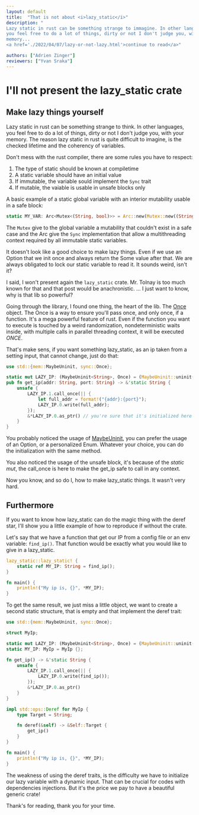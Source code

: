 ```yaml
---
layout: default
title:  "That is not about <i>lazy_static</i>"
description: "
Lazy static in rust can be something strange to immagine. In other languages,
you feel free to do a lot of things, dirty or not I don't judge you, with your
memory...
<a href='./2022/04/07/lazy-or-not-lazy.html'>continue to read</a>"

authors: ["Adrien Zinger"]
reviewers: ["Yvan Sraka"]
---
```


# I'll not present the lazy_static crate

## Make lazy things yourself

Lazy static in rust can be something strange to think. In other languages,
you feel free to do a lot of things, dirty or not I don't judge you, with your
memory. The reason lazy static in rust is quite difficult to imagine, is
the checked lifetime and the coherency of variables.

Don't mess with the rust compiler, there are some rules you have to respect:
1. The type of static should be known at compiletime
2. A static variable should have an initial value
3. If immutable, the variable sould implement the `Sync` trait
4. If mutable, the vaiable is usable in unsafe blocks only

A basic example of a static global variable with an interior mutability usable
in a safe block:

```rust
static MY_VAR: Arc<Mutex<(String, bool)>> = Arc::new(Mutex::new((String::new("Hi there"), true)));
```

The `Mutex` give to the global variable a mutability that couldn't exist in a
safe case and the Arc give the `Sync` implementation that allow a
multithreading context required by all immutable static variables.

It doesn't look like a good choice to make lazy things. Even if we use an
Option that we init once and always return the Some value after that. We are
always obligated to lock our static variable to read it. It sounds weird, isn't
it?

I said, I won't present again the `lazy_static` crate. Mr. Tolnay is too much
known for that and that post would be anachronistic. ... I just want to know,
why is that lib so powerful?

Going through the library, I found one thing, the heart of the lib. The
[Once](https://doc.rust-lang.org/stable/std/sync/struct.Once.html)
object. The Once is a way to ensure you'll pass once, and only once, if a
function. It's a mega powerful feature of rust. Even if the function you want
to execute is touched by a weird randomization, nondeterministic waits inside,
with multiple calls in parallel threading context, it will be executed _ONCE_.

That's make sens, if you want something lazy_static, as an ip taken from a
setting input, that cannot change, just do that:

```rust
use std::{mem::MaybeUninit, sync::Once};

static mut LAZY_IP: (MaybeUninit<String>, Once) = (MaybeUninit::uninit(), Once::new());
pub fn get_ip(addr: String, port: String) -> &'static String {
    unsafe {
        LAZY_IP.1.call_once(|| {
            let full_addr = format!("{addr}:{port}");
            LAZY_IP.0.write(full_addr);
        });
        &*LAZY_IP.0.as_ptr() // you're sure that it's initialized here
    }
}
```

You probably noticed the usage of [MaybeUninit](https://doc.rust-lang.org/stable/std/mem/union.MaybeUninit.html),
you can prefer the usage of an Option, or a personalized Enum. Whatever your
choice, you can do the initialization with the same method.

You also noticed the usage of the unsafe block, it's because of the
_static mut_, the call_once is here to make the get_ip safe to call in any
context.

Now you know, and so do I, how to make lazy_static things. It wasn't very hard.

## Furthermore

If you want to know how lazy_static can do the magic thing with the
deref star, I'll show you a little example of how to reproduce if without the
crate.

Let's say that we have a function that get our IP from a config file or an env
variable: `find_ip()`. That function would be exactly what you would like to
give in a lazy_static.

```rust
lazy_static::lazy_static! {
    static ref MY_IP: String = find_ip();
}

fn main() {
    println!("My ip is, {}", *MY_IP);
}
```

To get the same result, we just miss a little object, we want to create a
second static structure, that is empty and that implement the deref trait:

```rust
use std::{mem::MaybeUninit, sync::Once};

struct MyIp;

static mut LAZY_IP: (MaybeUninit<String>, Once) = (MaybeUninit::uninit(), Once::new());
static MY_IP: MyIp = MyIp {};

fn get_ip() -> &'static String {
    unsafe {
        LAZY_IP.1.call_once(|| {
            LAZY_IP.0.write(find_ip());
        });
        &*LAZY_IP.0.as_ptr()
    }
}

impl std::ops::Deref for MyIp {
    type Target = String;

    fn deref(&self) -> &Self::Target {
        get_ip()
    }
}

fn main() {
    println!("My ip is, {}", *MY_IP);
}
```

The weakness of using the deref traits, is the difficulty we have to initialize
our lazy variable with a dynamic input. That can be crucial for codes with
dependencies injections. But it's the price we pay to have a beautiful generic
crate!


Thank's for reading, thank you for your time.
